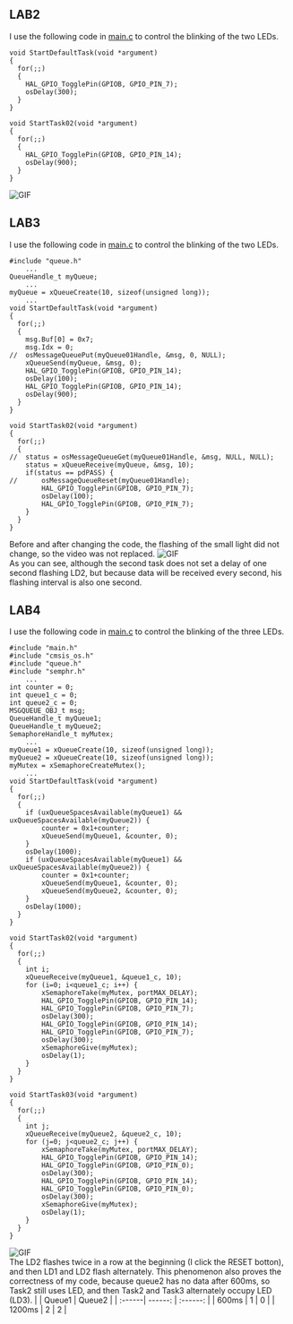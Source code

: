 ## LAB2
I use the following code in [main.c](https://github.com/Paidalin/Lab-for-Embedded-Systems-Design/blob/master/prj2/Core/Src/main.c) to control the blinking of the two LEDs. 
```
void StartDefaultTask(void *argument)
{
  for(;;)
  {
	HAL_GPIO_TogglePin(GPIOB, GPIO_PIN_7);
    osDelay(300);
  }
}

void StartTask02(void *argument)
{
  for(;;)
  {
	HAL_GPIO_TogglePin(GPIOB, GPIO_PIN_14);
    osDelay(900);
  }
}
```
![GIF](https://github.com/Paidalin/Lab-for-Embedded-Systems-Design/blob/master/Displayed/Show_video_lab2.gif)
## LAB3
I use the following code in [main.c](https://github.com/Paidalin/Lab-for-Embedded-Systems-Design/blob/master/prj3/Core/Src/main.c) to control the blinking of the two LEDs.
```
#include "queue.h"
	...
QueueHandle_t myQueue;
	...
myQueue = xQueueCreate(10, sizeof(unsigned long));
	...
void StartDefaultTask(void *argument)
{
  for(;;)
  {
	msg.Buf[0] = 0x7;
	msg.Idx = 0;
//	osMessageQueuePut(myQueue01Handle, &msg, 0, NULL);
	xQueueSend(myQueue, &msg, 0);
	HAL_GPIO_TogglePin(GPIOB, GPIO_PIN_14);
	osDelay(100);
	HAL_GPIO_TogglePin(GPIOB, GPIO_PIN_14);
	osDelay(900);
  }
}

void StartTask02(void *argument)
{
  for(;;)
  {
//	status = osMessageQueueGet(myQueue01Handle, &msg, NULL, NULL);
	status = xQueueReceive(myQueue, &msg, 10);
	if(status == pdPASS) {
//		osMessageQueueReset(myQueue01Handle);
		HAL_GPIO_TogglePin(GPIOB, GPIO_PIN_7);
		osDelay(100);
		HAL_GPIO_TogglePin(GPIOB, GPIO_PIN_7);
	}
  }
}
```
Before and after changing the code, the flashing of the small light did not change, so the video was not replaced.
![GIF](https://github.com/Paidalin/Lab-for-Embedded-Systems-Design/blob/master/Displayed/Show_video_lab3.gif)  
As you can see, although the second task does not set a delay of one second flashing LD2, but because data will be received every second, his flashing interval is also one second.

## LAB4
I use the following code in [main.c](https://github.com/Paidalin/Lab-for-Embedded-Systems-Design/blob/master/prj4/Core/Src/main.c) to control the blinking of the three LEDs.
```
#include "main.h"
#include "cmsis_os.h"
#include "queue.h"
#include "semphr.h"
	...
int counter = 0;
int queue1_c = 0;
int queue2_c = 0;
MSGQUEUE_OBJ_t msg;
QueueHandle_t myQueue1;
QueueHandle_t myQueue2;
SemaphoreHandle_t myMutex;
	...
myQueue1 = xQueueCreate(10, sizeof(unsigned long));
myQueue2 = xQueueCreate(10, sizeof(unsigned long));
myMutex = xSemaphoreCreateMutex();
	...
void StartDefaultTask(void *argument)
{
  for(;;)
  {
	if (uxQueueSpacesAvailable(myQueue1) && uxQueueSpacesAvailable(myQueue2)) {
		counter = 0x1+counter;
		xQueueSend(myQueue1, &counter, 0);
	}
	osDelay(1000);
	if (uxQueueSpacesAvailable(myQueue1) && uxQueueSpacesAvailable(myQueue2)) {
		counter = 0x1+counter;
		xQueueSend(myQueue1, &counter, 0);
		xQueueSend(myQueue2, &counter, 0);
	}
	osDelay(1000);
  }
}

void StartTask02(void *argument)
{
  for(;;)
  {
	int i;
	xQueueReceive(myQueue1, &queue1_c, 10);
	for (i=0; i<queue1_c; i++) {
		xSemaphoreTake(myMutex, portMAX_DELAY);
		HAL_GPIO_TogglePin(GPIOB, GPIO_PIN_14);
		HAL_GPIO_TogglePin(GPIOB, GPIO_PIN_7);
		osDelay(300);
		HAL_GPIO_TogglePin(GPIOB, GPIO_PIN_14);
		HAL_GPIO_TogglePin(GPIOB, GPIO_PIN_7);
		osDelay(300);
		xSemaphoreGive(myMutex);
		osDelay(1);
	}
  }
}

void StartTask03(void *argument)
{
  for(;;)
  {
	int j;
	xQueueReceive(myQueue2, &queue2_c, 10);
	for (j=0; j<queue2_c; j++) {
		xSemaphoreTake(myMutex, portMAX_DELAY);
		HAL_GPIO_TogglePin(GPIOB, GPIO_PIN_14);
		HAL_GPIO_TogglePin(GPIOB, GPIO_PIN_0);
		osDelay(300);
		HAL_GPIO_TogglePin(GPIOB, GPIO_PIN_14);
		HAL_GPIO_TogglePin(GPIOB, GPIO_PIN_0);
		osDelay(300);
		xSemaphoreGive(myMutex);
		osDelay(1);
	}
  }
}
```
![GIF](https://github.com/Paidalin/Lab-for-Embedded-Systems-Design/blob/master/Displayed/Show_video_lab4.gif)  
The LD2 flashes twice in a row at the beginning (I click the RESET botton), and then LD1 and LD2 flash alternately. This phenomenon also proves the correctness of my code, because queue2 has no data after 600ms, so Task2 still uses LED, and then Task2 and Task3 alternately occupy LED (LD3).
|   | Queue1 | Queue2 |
| :------| ------: | :------: |
| 600ms | 1 | 0 |
| 1200ms | 2 | 2 |
